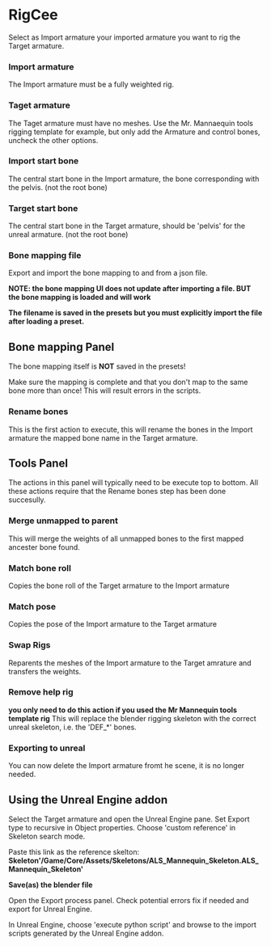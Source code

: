 # RigCee
Select as Import armature your imported armature you want to rig the Target armature.

### Import armature
The Import armature must be a fully weighted rig.

### Taget armature
The Taget armature must have no meshes. 
Use the Mr. Mannaequin tools rigging template for example, but only add the Armature and control bones, uncheck the other options.

### Import start bone
The central start bone in the Import armature, the bone corresponding with the pelvis. (not the root bone)

### Target start bone
The central start bone in the Target armature, should be 'pelvis' for the unreal armature. (not the root bone)

### Bone mapping file
Export and import the bone mapping to and from a json file.

**NOTE: the bone mapping UI does not update after importing a file. BUT the bone mapping is loaded and will work**

**The filename is saved in the presets but you must explicitly import the file after loading a preset.**

## Bone mapping Panel
The bone mapping itself is **NOT** saved in the presets!

Make sure the mapping is complete and that you don't map to the same bone more than once!
This will result errors in the scripts.

### Rename bones
This is the first action to execute, this will rename the bones in the Import armature the mapped bone name in the Target armature.

## Tools Panel
The actions in this panel will typically need to be execute top to bottom.
All these actions require that the Rename bones step has been done succesully.

### Merge unmapped to parent
This will merge the weights of all unmapped bones to the first mapped ancester bone found.

### Match bone roll
Copies the bone roll of the Target armature to the Import armature

### Match pose
Copies the pose of the Import armature to the Target armature

### Swap Rigs
Reparents the meshes of the Import armature to the Target amrature and transfers the weights.

### Remove help rig
**you only need to do this action if you used the Mr Mannequin tools template rig**
This will replace the blender rigging skeleton with the correct unreal skeleton, i.e. the 'DEF_*' bones.

### Exporting to unreal
You can now delete the Import armature fromt he scene, it is no longer needed.

## Using the Unreal Engine addon
Select the Target armature and open the Unreal Engine pane.
Set Export type to recursive in Object properties.
Choose 'custom reference' in Skeleton search mode.

Paste this link as the reference skelton:
**Skeleton'/Game/Core/Assets/Skeletons/ALS_Mannequin_Skeleton.ALS_Mannequin_Skeleton'**

**Save(as) the blender file**

Open the Export process panel. Check potential errors fix if needed and export for Unreal Engine.

In Unreal Engine, choose 'execute python script' and browse to the import scripts generated by the Unreal Engine addon.
